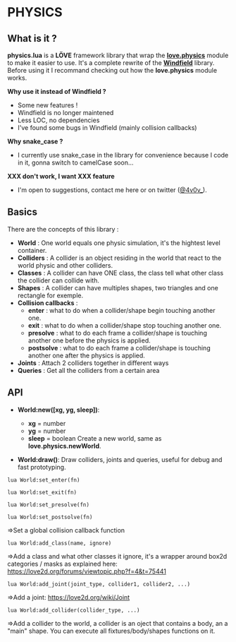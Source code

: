 # PHYSICS

## What is it ?
**physics.lua** is a **LÖVE** framework library that wrap the **[love.physics](https://love2d.org/wiki/love.physics)** module to make it easier to use. It's a complete rewrite of the **[Windfield](https://github.com/adnzzzzZ/windfield)** library. Before using it I recommand checking out how the **love.physics** module works. 

**Why use it instead of Windfield ?**
- Some new features !
- Windfield is no longer maintened
- Less LOC, no dependencies
- I've found some bugs in Windfield (mainly collision callbacks)

**Why snake_case ?**
- I currently use snake_case in the library for convenience because I code in it, gonna switch to camelCase soon...

**XXX don't work, I want XXX feature**
- I'm open to suggestions, contact me here or on twitter ([@4v0v_](https://twitter.com/4v0v_/)).

## Basics

There are the concepts of this library :
- **World** : One world equals one physic simulation, it's the hightest level container.
- **Colliders** : A collider is an object residing in the world that react to the world physic and other colliders.
- **Classes** : A collider can have ONE class, the class tell what other class the collider can collide with.
- **Shapes** : A collider can have multiples shapes, two triangles and one rectangle for exemple.
- **Collision callbacks** : 
  - **enter** : what to do when a collider/shape begin touching another one.
  - **exit** : what to do when a collider/shape stop touching another one.
  - **presolve** : what to do each frame a collider/shape is touching another one before the physics is applied.
  - **postsolve** : what to do each frame a collider/shape is touching another one after the physics is applied.
- **Joints** : Attach 2 colliders together in different ways
- **Queries** : Get all the colliders from a certain area


## API

- **World:new([xg, yg, sleep])**:
  - **xg** = number
  - **yg** = number
  - **sleep** = boolean
Create a new world, same as **love.physics.newWorld**.

- **World:draw()**:
Draw colliders, joints and queries, useful for debug and fast prototyping.

```lua World:set_enter(fn) ```

```lua World:set_exit(fn) ```

```lua World:set_presolve(fn) ```

```lua World:set_postsolve(fn) ```

=>Set a global collision callback function

```lua World:add_class(name, ignore) ```

=>Add a class and what other classes it ignore, it's a wrapper around box2d categories / masks as explained here:
https://love2d.org/forums/viewtopic.php?f=4&t=75441

```lua World:add_joint(joint_type, collider1, collider2, ...)```

=>Add a joint: https://love2d.org/wiki/Joint

```lua World:add_collider(collider_type, ...) ```

=>Add a collider to the world, a collider is an oject that contains a body, an a "main" shape. 
You can execute all fixtures/body/shapes functions on it.
